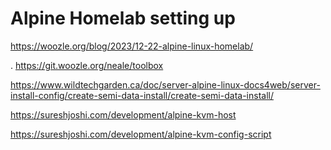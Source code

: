 # Alpine Homelab setting up

https://woozle.org/blog/2023/12-22-alpine-linux-homelab/

  . https://git.woozle.org/neale/toolbox


https://www.wildtechgarden.ca/doc/server-alpine-linux-docs4web/server-install-config/create-semi-data-install/create-semi-data-install/


https://sureshjoshi.com/development/alpine-kvm-host

https://sureshjoshi.com/development/alpine-kvm-config-script

